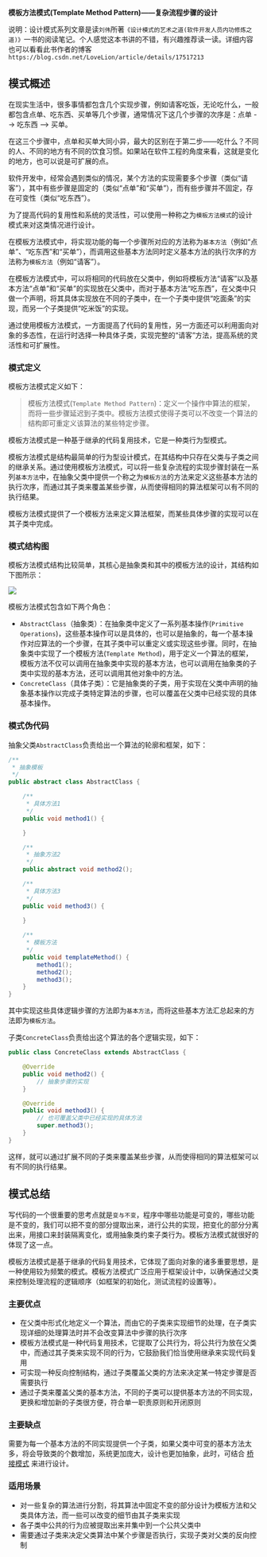 **模板方法模式(Template Method Pattern)——复杂流程步骤的设计**

说明：设计模式系列文章是读`刘伟`所著`《设计模式的艺术之道(软件开发人员内功修炼之道)》`一书的阅读笔记。个人感觉这本书讲的不错，有兴趣推荐读一读。详细内容也可以看看此书作者的博客`https://blog.csdn.net/LoveLion/article/details/17517213`

## 模式概述

在现实生活中，很多事情都包含几个实现步骤，例如请客吃饭，无论吃什么，一般都包含点单、吃东西、买单等几个步骤，通常情况下这几个步骤的次序是：点单 --> 吃东西 --> 买单。

在这三个步骤中，点单和买单大同小异，最大的区别在于第二步——吃什么？不同的人、不同的地方有不同的饮食习惯。如果站在软件工程的角度来看，这就是变化的地方，也可以说是可扩展的点。

软件开发中，经常会遇到类似的情况，某个方法的实现需要多个步骤（类似“请客”），其中有些步骤是固定的（类似“点单”和“买单”），而有些步骤并不固定，存在可变性（类似“吃东西”）。

为了提高代码的复用性和系统的灵活性，可以使用一种称之为`模板方法模式`的设计模式来对这类情况进行设计。

在模板方法模式中，将实现功能的每一个步骤所对应的方法称为`基本方法`（例如“点单”、“吃东西”和“买单”），而调用这些基本方法同时定义基本方法的执行次序的方法称为`模板方法`（例如“请客”）。

在模板方法模式中，可以将相同的代码放在父类中，例如将模板方法“请客”以及基本方法“点单”和“买单”的实现放在父类中，而对于基本方法“吃东西”，在父类中只做一个声明，将其具体实现放在不同的子类中，在一个子类中提供“吃面条”的实现，而另一个子类提供“吃米饭”的实现。

通过使用模板方法模式，一方面提高了代码的复用性，另一方面还可以利用面向对象的多态性，在运行时选择一种具体子类，实现完整的“请客”方法，提高系统的灵活性和可扩展性。

### 模式定义

模板方法模式定义如下：

> 模板方法模式(`Template Method Pattern`)：定义一个操作中算法的框架，而将一些步骤延迟到子类中。模板方法模式使得子类可以不改变一个算法的结构即可重定义该算法的某些特定步骤。

模板方法模式是一种基于继承的代码复用技术，它是一种类行为型模式。

模板方法模式是结构最简单的行为型设计模式，在其结构中只存在父类与子类之间的继承关系。通过使用模板方法模式，可以将一些复杂流程的实现步骤封装在一系列`基本方法`中，在抽象父类中提供一个称之为`模板方法`的方法来定义这些基本方法的执行次序，而通过其子类来覆盖某些步骤，从而使得相同的算法框架可以有不同的执行结果。

模板方法模式提供了一个模板方法来定义算法框架，而某些具体步骤的实现可以在其子类中完成。

### 模式结构图

模板方法模式结构比较简单，其核心是抽象类和其中的模板方法的设计，其结构如下图所示：

![](https://img2020.cnblogs.com/blog/1546632/202112/1546632-20211214113013420-2096142303.png)

模板方法模式包含如下两个角色：

- `AbstractClass`（抽象类）：在抽象类中定义了一系列基本操作(`Primitive Operations`)，这些基本操作可以是具体的，也可以是抽象的，每一个基本操作对应算法的一个步骤，在其子类中可以重定义或实现这些步骤。同时，在抽象类中实现了一个模板方法(`Template Method`)，用于定义一个算法的框架，模板方法不仅可以调用在抽象类中实现的基本方法，也可以调用在抽象类的子类中实现的基本方法，还可以调用其他对象中的方法。
- `ConcreteClass`（具体子类）：它是抽象类的子类，用于实现在父类中声明的抽象基本操作以完成子类特定算法的步骤，也可以覆盖在父类中已经实现的具体基本操作。

### 模式伪代码

抽象父类`AbstractClass`负责给出一个算法的轮廓和框架，如下：

```java
/**
 * 抽象模板
 */
public abstract class AbstractClass {

    /**
     * 具体方法1
     */
    public void method1() {

    }

    /**
     * 抽象方法2
     */
    public abstract void method2();

    /**
     * 具体方法3
     */
    public void method3() {
        
    }

    /**
     * 模板方法
     */
    public void templateMethod() {
        method1();
        method2();
        method3();
    }
}
```

其中实现这些具体逻辑步骤的方法即为`基本方法`，而将这些基本方法汇总起来的方法即为`模板方法`。

子类`ConcreteClass`负责给出这个算法的各个逻辑实现，如下：

```java
public class ConcreteClass extends AbstractClass {

    @Override
    public void method2() {
        // 抽象步骤的实现
    }

    @Override
    public void method3() {
        // 也可覆盖父类中已经实现的具体方法
        super.method3();
    }
}
```

这样，就可以通过扩展不同的子类来覆盖某些步骤，从而使得相同的算法框架可以有不同的执行结果。

## 模式总结

写代码的一个很重要的思考点就是`变与不变`，程序中哪些功能是可变的，哪些功能是不变的，我们可以把不变的部分提取出来，进行公共的实现，把变化的部分分离出来，用接口来封装隔离变化，或用抽象类约束子类行为。模板方法模式就很好的体现了这一点。

模板方法模式是基于继承的代码复用技术，它体现了面向对象的诸多重要思想，是一种使用较为频繁的模式。模板方法模式广泛应用于框架设计中，以确保通过父类来控制处理流程的逻辑顺序（如框架的初始化，测试流程的设置等）。

### 主要优点

- 在父类中形式化地定义一个算法，而由它的子类来实现细节的处理，在子类实现详细的处理算法时并不会改变算法中步骤的执行次序
- 模板方法模式是一种代码复用技术，它提取了公共行为，将公共行为放在父类中，而通过其子类来实现不同的行为，它鼓励我们恰当使用继承来实现代码复用
- 可实现一种反向控制结构，通过子类覆盖父类的方法来决定某一特定步骤是否需要执行
- 通过子类来覆盖父类的基本方法，不同的子类可以提供基本方法的不同实现，更换和增加新的子类很方便，符合单一职责原则和开闭原则

### 主要缺点

需要为每一个基本方法的不同实现提供一个子类，如果父类中可变的基本方法太多，将会导致类的个数增加，系统更加庞大，设计也更加抽象，此时，可结合 [桥接模式](design-pattern/bridge-pattern.md) 来进行设计。

### 适用场景

- 对一些复杂的算法进行分割，将其算法中固定不变的部分设计为模板方法和父类具体方法，而一些可以改变的细节由其子类来实现
- 各子类中公共的行为应被提取出来并集中到一个公共父类中
- 需要通过子类来决定父类算法中某个步骤是否执行，实现子类对父类的反向控制
